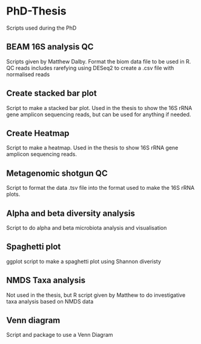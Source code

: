 # PhD-Thesis
Scripts used during the PhD 

## BEAM 16S analysis QC
Scripts given by Matthew Dalby. Format the biom data file to be used in R. 
QC reads includes rarefying using DESeq2 to create a .csv file with normalised reads

## Create stacked bar plot
Script to make a stacked bar plot. Used in the thesis to show the 16S rRNA gene amplicon sequencing reads, but can be used for anything if needed. 

## Create Heatmap
Script to make a heatmap. Used in the thesis to show 16S rRNA gene amplicon sequencing reads.

## Metagenomic shotgun QC
Script to format the data .tsv file into the format used to make the 16S rRNA plots. 

## Alpha and beta diversity analysis 
Script to do alpha and beta microbiota analysis and visualisation

## Spaghetti plot
ggplot script to make a spaghetti plot using Shannon diveristy 

## NMDS Taxa analysis
Not used in the thesis, but R script given by Matthew to do investigative taxa analysis based on NMDS data

## Venn diagram
Script and package to use a Venn Diagram
